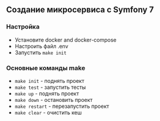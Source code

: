 ## Создание микросервиса с Symfony 7

### Настройка

- Установите docker and docker-compose
- Настроить файл .env
- Запустить `make init`

### Основные команды make

- `make init` - поднять проект
- `make test` - запустить тесты
- `make up` - поднять проект
- `make down` - остановить проект
- `make restart` - перезапустить проект
- `make clear` - очистить кеш
